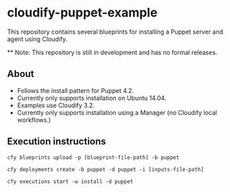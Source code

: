 # cloudify-puppet-example

This repository contains several blueprints for installing a Puppet server and agent using Cloudify.

** Note: This repository is still in development and has no formal releases.

## About

  * Follows the install pattern for Puppet 4.2.
  * Currently only supports installation on Ubuntu 14.04.
  * Examples use Cloudify 3.2.
  * Currently only supports installation using a Manager (no Cloudify local workflows.)

## Execution instructions

  `cfy blueprints upload -p [blueprint-file-path] -b puppet`

  `cfy deployments create -b puppet -d puppet -i [inputs-file-path]`

  `cfy executions start -w install -d puppet`


